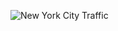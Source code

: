 ![New York City Traffic](https://camo.githubusercontent.com/0d2a5cfe13a641ef557f8a32d37f0738833fd9a1/68747470733a2f2f36362e6d656469612e74756d626c722e636f6d2f30366134353563653439616537376561386461393134366165333037323063302f74756d626c725f6d7a766234644c49515231716a6c7371696f395f3530302e676966)
<!--
## Programmer's Oath

### I Promise that, to the best of my ability and judgement:

1. I will not produce harmful code.
1. The code that I produce will always be my best work. I will not knowingly allow code that is defective either in behavior or structure to accumulate.
1. I will produce, with each release, a quick, sure, and repeatable proof that every element of the code works as it should.
1. I will make frequent, small, releases so that I do not impede the progress of others.
1. I will fearlessly and relentlessly improve my creations at every opportunity. I will never degrade them.
1. I will do all that I can to keep the productivity of myself, and others, as high as possible. I will do nothing that decreases that productivity.
1. I will continuously ensure that others can cover for me, and that I can cover for them.
1. I will produce estimates that are honest both in magnitude and precision. I will not make promises without certainty.
1. I will never stop learning and improving my craft.

<small>Source: <a href="http://blog.cleancoder.com/uncle-bob/2015/11/18/TheProgrammersOath.html" rel="noreferrer noopener" target="_blank">http://blog.cleancoder.com/uncle-bob/2015/11/18/TheProgrammersOath.html</a></small>
-->
<!--
**mikesprague/mikesprague** is a ✨ _special_ ✨ repository because its `README.md` (this file) appears on your GitHub profile.

Here are some ideas to get you started:

- 🔭 I’m currently working on ...
- 🌱 I’m currently learning ...
- 👯 I’m looking to collaborate on ...
- 🤔 I’m looking for help with ...
- 💬 Ask me about ...
- 📫 How to reach me: ...
- 😄 Pronouns: ...
- ⚡ Fun fact: ...
-->

<!-- ![Metrics](https://metrics.lecoq.io/mikesprague?template=classic&isocalendar=1&achievements=1&isocalendar.duration=half-year&achievements.threshold=C&achievements.secrets=true&achievements.display=compact&achievements.limit=0&config.timezone=America%2FNew_York) -->

<!-- [![GitHub Metrics](./github-metrics.svg)](https://github.com/mikesprague) -->
